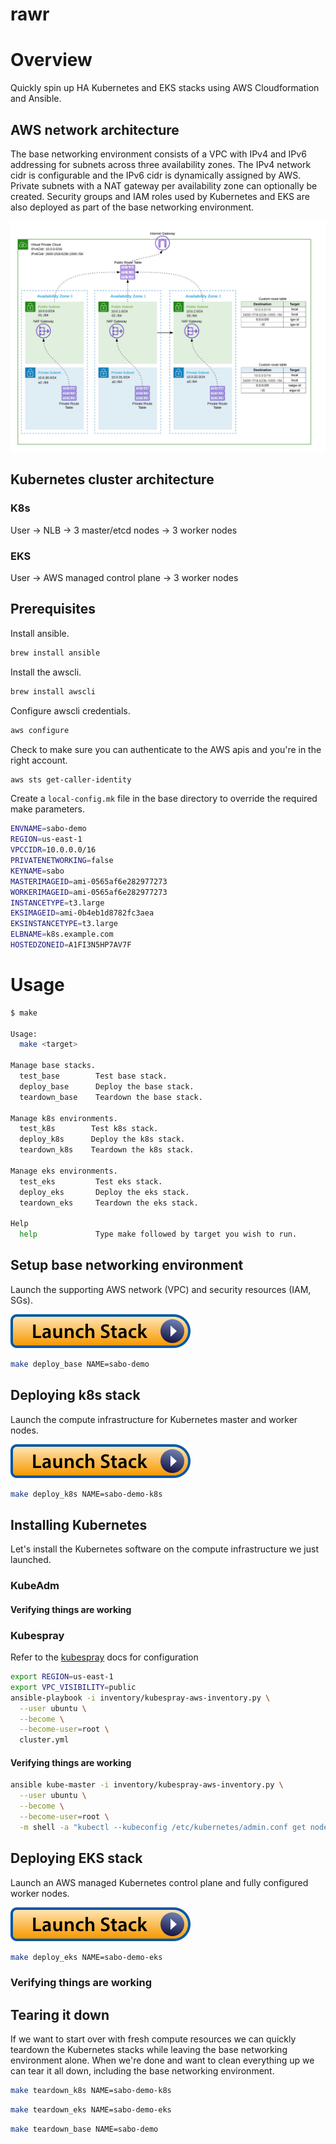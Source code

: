 # rawr

# Overview

Quickly spin up HA Kubernetes and EKS stacks using AWS Cloudformation and Ansible.

## AWS network architecture

The base networking environment consists of a VPC with IPv4 and IPv6 addressing for subnets across three availability zones. The IPv4 network cidr is configurable and the IPv6 cidr is dynamically assigned by AWS.  Private subnets with a NAT gateway per availability zone can optionally be created.  Security groups and IAM roles used by Kubernetes and EKS are also deployed as part of the base networking environment.

![network](images/vpc.png)

## Kubernetes cluster architecture

### K8s

User -> NLB -> 3 master/etcd nodes -> 3 worker nodes

### EKS

User -> AWS managed control plane -> 3 worker nodes

## Prerequisites

Install ansible.

```bash
brew install ansible
```

Install the awscli.

```bash
brew install awscli
```

Configure awscli credentials.

```bash
aws configure
```

Check to make sure you can authenticate to the AWS apis and you're in the right account.

```bash
aws sts get-caller-identity
```

Create a `local-config.mk` file in the base directory to override the required make parameters.

```bash
ENVNAME=sabo-demo
REGION=us-east-1
VPCCIDR=10.0.0.0/16
PRIVATENETWORKING=false
KEYNAME=sabo
MASTERIMAGEID=ami-0565af6e282977273
WORKERIMAGEID=ami-0565af6e282977273
INSTANCETYPE=t3.large
EKSIMAGEID=ami-0b4eb1d8782fc3aea
EKSINSTANCETYPE=t3.large
ELBNAME=k8s.example.com
HOSTEDZONEID=A1FI3N5HP7AV7F
```

# Usage

```bash
$ make

Usage:
  make <target>

Manage base stacks.
  test_base        Test base stack.
  deploy_base      Deploy the base stack.
  teardown_base    Teardown the base stack.

Manage k8s environments.
  test_k8s        Test k8s stack.
  deploy_k8s      Deploy the k8s stack.
  teardown_k8s    Teardown the k8s stack.

Manage eks environments.
  test_eks         Test eks stack.
  deploy_eks       Deploy the eks stack.
  teardown_eks     Teardown the eks stack.

Help
  help             Type make followed by target you wish to run.
```

## Setup base networking environment

Launch the supporting AWS network (VPC) and security resources (IAM, SGs).

[![Launch Stack](images/launch-stack.svg)](https://console.aws.amazon.com/cloudformation/home#/stacks/new?templateURL=https://s3.amazonaws.com/tigera-solutions/rawr/stacks/base/cloudformation.yaml)


```bash
make deploy_base NAME=sabo-demo
```

## Deploying k8s stack

Launch the compute infrastructure for Kubernetes master and worker nodes.

[![Launch Stack](images/launch-stack.svg)](https://console.aws.amazon.com/cloudformation/home#/stacks/new?templateURL=https://s3.amazonaws.com/tigera-solutions/rawr/stacks/k8s/cloudformation.yaml)

```bash
make deploy_k8s NAME=sabo-demo-k8s
```

## Installing Kubernetes

Let's install the Kubernetes software on the compute infrastructure we just launched.

### KubeAdm

#### Verifying things are working

### Kubespray

Refer to the [kubespray](https://github.com/kubernetes-sigs/kubespray/blob/master/docs/aws.md) docs for configuration

```bash
export REGION=us-east-1
export VPC_VISIBILITY=public
ansible-playbook -i inventory/kubespray-aws-inventory.py \
  --user ubuntu \
  --become \
  --become-user=root \
  cluster.yml
```

#### Verifying things are working

```bash
ansible kube-master -i inventory/kubespray-aws-inventory.py \
  --user ubuntu \
  --become \
  --become-user=root \
  -m shell -a "kubectl --kubeconfig /etc/kubernetes/admin.conf get nodes"
```

## Deploying EKS stack

Launch an AWS managed Kubernetes control plane and fully configured worker nodes.

[![Launch Stack](images/launch-stack.svg)](https://console.aws.amazon.com/cloudformation/home#/stacks/new?templateURL=https://s3.amazonaws.com/tigera-solutions/rawr/stacks/eks/cloudformation.yaml)

```bash
make deploy_eks NAME=sabo-demo-eks
```

### Verifying things are working


## Tearing it down

If we want to start over with fresh compute resources we can quickly teardown the Kubernetes stacks while leaving the base networking environment alone.  When we're done and want to clean everything up we can tear it all down, including the base networking environment.

```bash
make teardown_k8s NAME=sabo-demo-k8s
```

```bash
make teardown_eks NAME=sabo-demo-eks
```

```bash
make teardown_base NAME=sabo-demo
```
